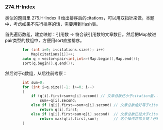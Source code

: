 ### 274.H-Index

类似的题目里 275.H-Index II 给出排序后的citations，可以用双指针来做。本题中，考虑如果不先行排序的话，需要用到Hash表。

首先遍历数组，建立映射：引用数 -> 符合该引用数的文章数目。然后把Map放进pair类型的数组中，方便用sort直接排序。
```cpp
        for (int i=0; i<citations.size(); i++)
            Map[citations[i]]++;
        auto q = vector<pair<int,int>>(Map.begin(),Map.end());
        sort(q.begin(),q.end());
```        
然后对于q数组，从后往前考察：
```cpp
        int sum=0;        
        for (int i=q.size()-1; i>=0; i--)
        {
            if (q[i].first>sum+q[i].second) // 文章总数还小于citation量，可以尝试进一步扩大范围（考虑引用量更少的文章）
                sum+=q[i].second;
            else if (q[i].first==sum+q[i].second) // 文章总数恰好等于citation量，可以证明这就是最优解
                return q[i].first;
            else if (q[i].first<sum+q[i].second)  // 文章总数已经大于citation量，说明q[i]不可完全列入考虑范围。
                return max(q[i].first,sum);       // 这个操作非常关键！仔细思考。
        }
```

